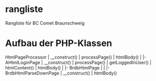 # rangliste
Rangliste für BC Comet Braunschweig


# Aufbau der PHP-Klassen
HtmlPageProcessor
|  __construct()
|  processPage()
|  htmlBody()
|
|- AHtmlLoginPage
   |  __construct()
   |  processPage()
   |  getLoggedInUser()
   |  htmlContent()
   |  htmlBody()
   |
   |- BrdbHtmlPage
      |
      |
      |- BrdbHtmlParseDownPage
         |  __construct()
         |  htmlBody()
